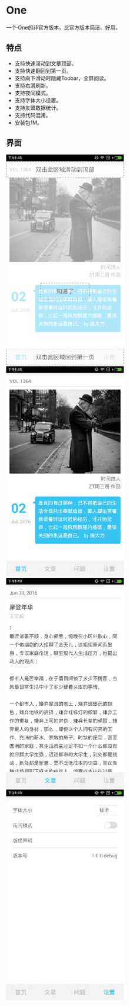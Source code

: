 # One
一个·One的非官方版本，比官方版本简洁、好用。

## 特点
 * 支持快速滚动到文章顶部。
 * 支持快速翻回到第一页。
 * 支持向下滑动时隐藏Toobar，全屏阅读。
 * 支持右滑刷新。
 * 支持夜间模式。
 * 支持字体大小设置。
 * 支持友盟数据统计。
 * 支持代码混淆。
 * 安装包1M。

## 界面
![Guide](./images/1.png)
![Home](./images/2.png)
![Article](./images/3.png)
![Settings](./images/4.png)
